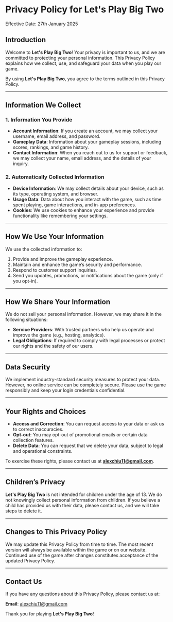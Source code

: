 # Privacy Policy for Let's Play Big Two

Effective Date: 27th January 2025

## Introduction

Welcome to **Let's Play Big Two**! Your privacy is important to us, and we are committed to protecting your personal information. This Privacy Policy explains how we collect, use, and safeguard your data when you play our game.

By using **Let's Play Big Two**, you agree to the terms outlined in this Privacy Policy.

---

## Information We Collect

### 1. Information You Provide

- **Account Information**: If you create an account, we may collect your username, email address, and password.
- **Gameplay Data**: Information about your gameplay sessions, including scores, rankings, and game history.
- **Contact Information**: When you reach out to us for support or feedback, we may collect your name, email address, and the details of your inquiry.

### 2. Automatically Collected Information

- **Device Information**: We may collect details about your device, such as its type, operating system, and browser.
- **Usage Data**: Data about how you interact with the game, such as time spent playing, game interactions, and in-app preferences.
- **Cookies**: We use cookies to enhance your experience and provide functionality like remembering your settings.

---

## How We Use Your Information

We use the collected information to:

1. Provide and improve the gameplay experience.
2. Maintain and enhance the game’s security and performance.
3. Respond to customer support inquiries.
4. Send you updates, promotions, or notifications about the game (only if you opt-in).

---

## How We Share Your Information

We do not sell your personal information. However, we may share it in the following situations:

- **Service Providers**: With trusted partners who help us operate and improve the game (e.g., hosting, analytics).
- **Legal Obligations**: If required to comply with legal processes or protect our rights and the safety of our users.

---

## Data Security

We implement industry-standard security measures to protect your data. However, no online service can be completely secure. Please use the game responsibly and keep your login credentials confidential.

---

## Your Rights and Choices

- **Access and Correction**: You can request access to your data or ask us to correct inaccuracies.
- **Opt-out**: You may opt-out of promotional emails or certain data collection features.
- **Delete Data**: You can request that we delete your data, subject to legal and operational constraints.

To exercise these rights, please contact us at **alexchiu11@gmail.com**.

---

## Children’s Privacy

**Let's Play Big Two** is not intended for children under the age of 13. We do not knowingly collect personal information from children. If you believe a child has provided us with their data, please contact us, and we will take steps to delete it.

---

## Changes to This Privacy Policy

We may update this Privacy Policy from time to time. The most recent version will always be available within the game or on our website. Continued use of the game after changes constitutes acceptance of the updated Privacy Policy.

---

## Contact Us

If you have any questions about this Privacy Policy, please contact us at:

**Email**: alexchiu11@gmail.com

Thank you for playing **Let's Play Big Two**!
